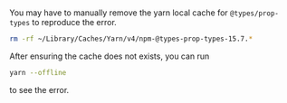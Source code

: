 #

You may have to manually remove the yarn local cache for `@types/prop-types` to reproduce the error.

```bash
rm -rf ~/Library/Caches/Yarn/v4/npm-@types-prop-types-15.7.*
```

After ensuring the cache does not exists, you can run

```bash
yarn --offline
```

to see the error.
 
